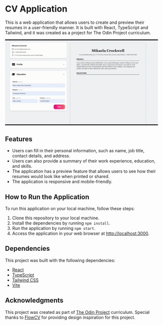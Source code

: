 # CV Application

This is a web application that allows users to create and preview their resumes in a user-friendly manner. It is built with React, TypeScript and Tailwind, and it was created as a project for The Odin Project curriculum.

![CV Application Screenshot](ss2.gif)

## Features

- Users can fill in their personal information, such as name, job title, contact details, and address.
- Users can also provide a summary of their work experience, education, and skills.
- The application has a preview feature that allows users to see how their resumes would look like when printed or shared.
- The application is responsive and mobile-friendly.

## How to Run the Application

To run this application on your local machine, follow these steps:

1. Clone this repository to your local machine.
2. Install the dependencies by running `npm install`.
3. Run the application by running `npm start`.
4. Access the application in your web browser at <http://localhost:3000>.

## Dependencies

This project was built with the following dependencies:

- [React](https://reactjs.org/)
- [TypeScript](https://www.typescriptlang.org/)
- [Tailwind CSS](https://tailwindcss.com/)
- [Vite](https://vitejs.dev/)

## Acknowledgments

This project was created as part of [The Odin Project](https://www.theodinproject.com/) curriculum. Special thanks to [FlowCV](https://flowcv.com/) for providing design inspiration for this project.
